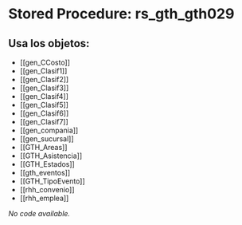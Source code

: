 # Stored Procedure: rs_gth_gth029

## Usa los objetos:
- [[gen_CCosto]]
- [[gen_Clasif1]]
- [[gen_Clasif2]]
- [[gen_Clasif3]]
- [[gen_Clasif4]]
- [[gen_Clasif5]]
- [[gen_Clasif6]]
- [[gen_Clasif7]]
- [[gen_compania]]
- [[gen_sucursal]]
- [[GTH_Areas]]
- [[GTH_Asistencia]]
- [[GTH_Estados]]
- [[gth_eventos]]
- [[GTH_TipoEvento]]
- [[rhh_convenio]]
- [[rhh_emplea]]

*No code available.*
